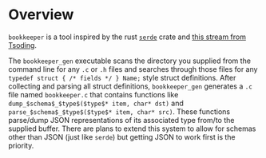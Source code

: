 # Overview
`bookkeeper` is a tool inspired by the rust [`serde`](https://serde.rs/) crate and [this stream from Tsoding](https://youtu.be/hnM6aSpWJ8c?si=7WqJW0dy8oaJtdmm).

The `bookkeeper_gen` executable scans the directory you supplied from the command line for any `.c` or `.h` files and searches through those files for any `typedef struct { /* fields */ } Name;` style struct definitions. After collecting and parsing all struct definitions, `bookkeeper_gen` generates a `.c` file named `bookkeeper.c` that contains functions like `dump_$schema$_$type$($type$* item, char* dst)` and `parse_$schema$_$type$($type$* item, char* src)`. These functions parse/dump JSON representations of its associated type from/to the supplied buffer. There are plans to extend this system to allow for schemas other than JSON (just like `serde`) but getting JSON to work first is the priority.
